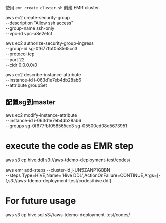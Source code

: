 
使用 `emr_create_cluster.sh` 创建 EMR cluster.

aws ec2 create-security-group \
    --description "Allow ssh access" \
    --group-name ssh-only \
    --vpc-id vpc-a8e2efcf

aws ec2 authorize-security-group-ingress \
    --group-id sg-0f677fbf058565cc3 \
    --protocol tcp \
    --port 22 \
    --cidr 0.0.0.0/0


aws ec2 describe-instance-attribute \
    --instance-id i-063d1e7eb4db28ab6 \
    --attribute groupSet

## 配置sg到master 
aws ec2 modify-instance-attribute \
    --instance-id i-063d1e7eb4db28ab6 \
    --groups sg-0f677fbf058565cc3 sg-05500ed08d5673951

# execute the code as EMR step
aws s3 cp hive.ddl s3://aws-tdemo-deployment-test/codes/

aws emr add-steps --cluster-id j-UN5ZANP1GBBN \
--steps Type=HIVE,Name='Hive DDL',ActionOnFailure=CONTINUE,Args=[-f,s3://aws-tdemo-deployment-test/codes/hive.ddl]

# For future usage
aws s3 cp hive.sql s3://aws-tdemo-deployment-test/codes/

